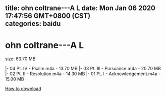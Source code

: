 
title: ohn coltrane---A L
date: Mon Jan 06 2020 17:47:56 GMT+0800 (CST)    
categories: baidu
---

# ohn coltrane---A L
size: 63.70 MB
 
 
|- 04 Pt. IV - Psalm.m4a - 13.70 MB
|- 03 Pt. III - Pursuance.m4a - 20.70 MB
|- 02 Pt. II - Resolution.m4a - 14.30 MB
|- 01 Pt. I - Acknowledgement.m4a - 15.00 MB

[How to download](https://bpcam.bemobtrk.com/go/2ceec3aa-1ca2-46d6-b9ff-aaa5c184517c?jno=1112)